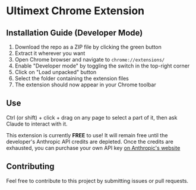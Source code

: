 # Ultimext Chrome Extension

## Installation Guide (Developer Mode)

1. Download the repo as a ZIP file by clicking the green button
2. Extract it wherever you want
3. Open Chrome browser and navigate to `chrome://extensions/`
4. Enable "Developer mode" by toggling the switch in the top-right corner
5. Click on "Load unpacked" button
6. Select the folder containing the extension files
7. The extension should now appear in your Chrome toolbar

## Use

Ctrl (or shift) + click + drag on any page to select a part of it, then ask Claude to interact with it.

This extension is currently **FREE** to use! It will remain free until the developer's Anthropic API credits are depleted.
Once the credits are exhausted, you can purchase your own API key [on Anthropic's website](https://console.anthropic.com/)


## Contributing
Feel free to contribute to this project by submitting issues or pull requests.
